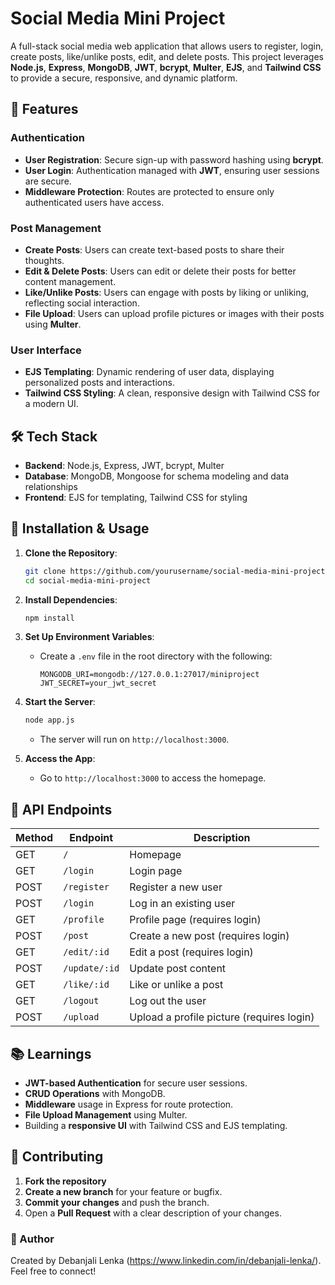# Social Media Mini Project

A full-stack social media web application that allows users to register, login, create posts, like/unlike posts, edit, and delete posts. This project leverages **Node.js**, **Express**, **MongoDB**, **JWT**, **bcrypt**, **Multer**, **EJS**, and **Tailwind CSS** to provide a secure, responsive, and dynamic platform.

## 🔗 Features

### Authentication
- **User Registration**: Secure sign-up with password hashing using **bcrypt**.
- **User Login**: Authentication managed with **JWT**, ensuring user sessions are secure.
- **Middleware Protection**: Routes are protected to ensure only authenticated users have access.

### Post Management
- **Create Posts**: Users can create text-based posts to share their thoughts.
- **Edit & Delete Posts**: Users can edit or delete their posts for better content management.
- **Like/Unlike Posts**: Users can engage with posts by liking or unliking, reflecting social interaction.
- **File Upload**: Users can upload profile pictures or images with their posts using **Multer**.

### User Interface
- **EJS Templating**: Dynamic rendering of user data, displaying personalized posts and interactions.
- **Tailwind CSS Styling**: A clean, responsive design with Tailwind CSS for a modern UI.

## 🛠️ Tech Stack

- **Backend**: Node.js, Express, JWT, bcrypt, Multer
- **Database**: MongoDB, Mongoose for schema modeling and data relationships
- **Frontend**: EJS for templating, Tailwind CSS for styling

## 🔧 Installation & Usage

1. **Clone the Repository**:
    ```bash
    git clone https://github.com/yourusername/social-media-mini-project.git
    cd social-media-mini-project
    ```

2. **Install Dependencies**:
    ```bash
    npm install
    ```

3. **Set Up Environment Variables**:
    - Create a `.env` file in the root directory with the following:
      ```plaintext
      MONGODB_URI=mongodb://127.0.0.1:27017/miniproject
      JWT_SECRET=your_jwt_secret
      ```

4. **Start the Server**:
    ```bash
    node app.js
    ```
   - The server will run on `http://localhost:3000`.

5. **Access the App**:
    - Go to `http://localhost:3000` to access the homepage.

## 📝 API Endpoints

| Method | Endpoint        | Description                      |
|--------|------------------|----------------------------------|
| GET    | `/`             | Homepage                         |
| GET    | `/login`        | Login page                       |
| POST   | `/register`     | Register a new user              |
| POST   | `/login`        | Log in an existing user          |
| GET    | `/profile`      | Profile page (requires login)    |
| POST   | `/post`         | Create a new post (requires login) |
| GET    | `/edit/:id`     | Edit a post (requires login)     |
| POST   | `/update/:id`   | Update post content              |
| GET    | `/like/:id`     | Like or unlike a post            |
| GET    | `/logout`       | Log out the user                 |
| POST   | `/upload`       | Upload a profile picture (requires login) |



## 📚 Learnings

- **JWT-based Authentication** for secure user sessions.
- **CRUD Operations** with MongoDB.
- **Middleware** usage in Express for route protection.
- **File Upload Management** using Multer.
- Building a **responsive UI** with Tailwind CSS and EJS templating.

## 🤝 Contributing

1. **Fork the repository**
2. **Create a new branch** for your feature or bugfix.
3. **Commit your changes** and push the branch.
4. Open a **Pull Request** with a clear description of your changes.


### 📝 Author

Created by Debanjali Lenka (https://www.linkedin.com/in/debanjali-lenka/). Feel free to connect!

